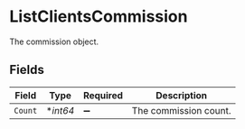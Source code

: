 # ListClientsCommission

The commission object.


## Fields

| Field                 | Type                  | Required              | Description           |
| --------------------- | --------------------- | --------------------- | --------------------- |
| `Count`               | **int64*              | :heavy_minus_sign:    | The commission count. |